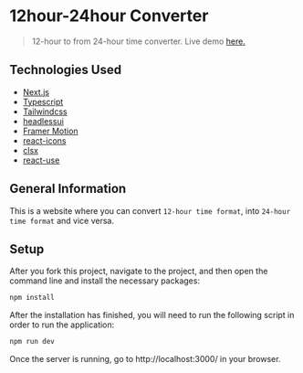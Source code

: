 # 12hour-24hour Converter

> 12-hour to from 24-hour time converter.
> Live demo [here.](https://12hour-24hour-converter.vercel.app/)

## Technologies Used

- [Next.js](https://nextjs.org/)
- [Typescript](https://www.typescriptlang.org/)
- [Tailwindcss](https://tailwindcss.com/)
- [headlessui](https://headlessui.com/)
- [Framer Motion](https://www.framer.com/)
- [react-icons](https://react-icons.github.io/react-icons/)
- [clsx](https://github.com/lukeed/clsx)
- [react-use](https://github.com/streamich/react-use)

## General Information

This is a website where you can convert `12-hour time format`, into `24-hour time format` and vice versa.

## Setup

After you fork this project, navigate to the project, and then open the command line and install the necessary packages:

```sh
npm install
```

After the installation has finished, you will need to run the following script in order to run the application:

```sh
npm run dev
```

Once the server is running, go to http://localhost:3000/ in your browser.
